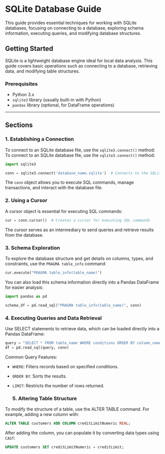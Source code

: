 # SQLite Database Guide

This guide provides essential techniques for working with SQLite databases, focusing on connecting to a database, exploring schema information, executing queries, and modifying database structures.

## Getting Started

SQLite is a lightweight database engine ideal for local data analysis. This guide covers basic operations such as connecting to a database, retrieving data, and modifying table structures.

### Prerequisites

- Python 3.x
- `sqlite3` library (usually built-in with Python)
- `pandas` library (optional, for DataFrame operations)

---

## Sections

### 1. Establishing a Connection

To connect to an SQLite database file, use the `sqlite3.connect()` method:
To connect to an SQLite database file, use the `sqlite3.connect()` method:

```python
import sqlite3

conn = sqlite3.connect('database_name.sqlite')  # Connects to the SQLite database
```
The `conn` object allows you to execute SQL commands, manage transactions, and interact with the database file.
### 2. Using a Cursor
A cursor object is essential for executing SQL commands:
```python
cur = conn.cursor()  # Creates a cursor for executing SQL commands
```
The cursor serves as an intermediary to send queries and retrieve results from the database.

### 3. Schema Exploration
To explore the database structure and get details on columns, types, and constraints, use the `PRAGMA table_info` command:
``` python
cur.execute("PRAGMA table_info(table_name)")
```
You can also load this schema information directly into a Pandas DataFrame for easier analysis:
```python
import pandas as pd

schema_df = pd.read_sql("PRAGMA table_info(table_name)", conn)
```

### 4. Executing Queries and Data Retrieval
Use SELECT statements to retrieve data, which can be loaded directly into a Pandas DataFrame:
```python
query = "SELECT * FROM table_name WHERE conditions ORDER BY column_name LIMIT 10"
df = pd.read_sql(query, conn)
```
Common Query Features:
* `WHERE`: Filters records based on specified conditions.
* `ORDER BY`: Sorts the results.
* `LIMIT`: Restricts the number of rows returned.

  ### 5. Altering Table Structure
To modify the structure of a table, use the ALTER TABLE command. For example, adding a new column with:
```sql
ALTER TABLE customers ADD COLUMN creditLimitNumeric REAL;
```
After adding the column, you can populate it by converting data types using `CAST`:

```sql
UPDATE customers SET creditLimitNumeric = creditLimit;
```





